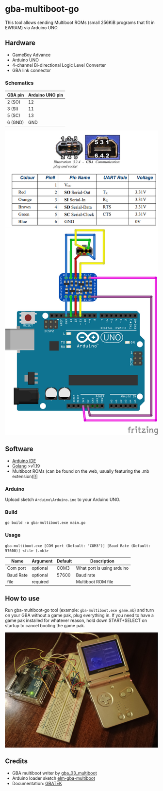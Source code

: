 # gba-multiboot-go

This tool allows sending Multiboot ROMs (small 256KiB programs that fit in EWRAM) via Arduino UNO.

## Hardware

 - GameBoy Advance
 - Arduino UNO
 - 4-channel Bi-directional Logic Level Converter
 - GBA link connector

### Schematics

| GBA pin      | Arduino UNO pin |
|--------------|-----------------|
| 2 (SO)       | 12              |
| 3 (SI)       | 11              |
| 5 (SC)       | 13              |
| 6 (GND)      | GND             |

<img src="images/gba_pinout.png">
<img src="images/gba2arduino_uno.png">

## Software

- [Arduino IDE](https://www.arduino.cc/en/software)
- [Golang](https://go.dev/dl/) >v1.19
- Multiboot ROMs (can be found on the web, usually featuring the .mb extension)[[!]](https://archive.org/details/nintendo-game-boy-advance-multi-boots-20070704.-7z)

### Arduino

Upload sketch `Arduino\Arduino.ino` to your Arduino UNO.

### Build

```
go build -o gba-multiboot.exe main.go
```

### Usage

```
gba-multiboot.exe [COM port (Default: "COM3")] [Baud Rate (Default: 57600)] <file (.mb)>
```

Name | Argument |Default | Description
--- | --- | --- | ---
Com port | optional | COM3 | What port is using arduino
Baud Rate | optional | 57600 | Baud rate
file | required |  | Multiboot ROM file


## How to use

Run gba-multiboot-go tool (example: `gba-multiboot.exe game.mb`) and turn on your GBA without a game pak, plug everything in. If you need to have a game pak installed for whatever reason, hold down START+SELECT on startup to cancel booting the game pak.

<img src="images/photo.jpg">

## Credits

- GBA multiboot writer by [gba_03_multiboot](https://github.com/akkera102/gba_03_multiboot)
- Arduino loader sketch [elm-gba-multiboot](https://github.com/ataulien/elm-gba-multiboot)
- Documentation: [GBATEK](https://problemkaputt.de/gbatek.htm)